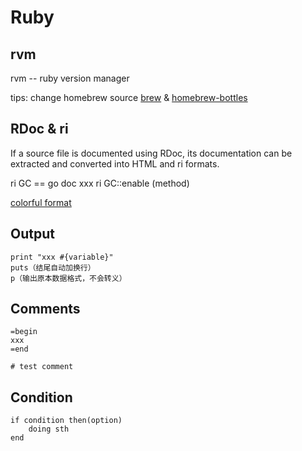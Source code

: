 # Ruby

## rvm

rvm -- ruby version manager

tips: change homebrew source [brew](https://lug.ustc.edu.cn/wiki/mirrors/help/brew.git) & [homebrew-bottles](https://lug.ustc.edu.cn/wiki/mirrors/help/homebrew-bottles)

## RDoc & ri

If a source file is documented using RDoc, its documentation can be extracted and converted
into HTML and ri formats.

ri GC == go doc xxx
ri GC::enable (method)

[colorful format](https://stackoverflow.com/questions/24318420/colorful-format-for-titles-in-documentation-ri)

## Output

`print "xxx #{variable}"`
<br>
`puts（结尾自动加换行）`
<br>
`p（输出原本数据格式，不会转义）`

## Comments

```
=begin
xxx
=end
```
`# test comment`

## Condition

```
if condition then(option)
    doing sth
end
```

